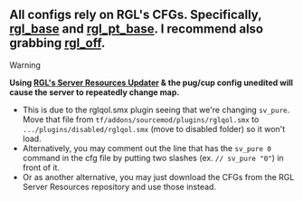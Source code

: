 ## All configs rely on RGL's CFGs. Specifically, [rgl_base](https://github.com/RGLgg/server-resources-updater/blob/master/cfg/rgl_base.cfg) and [rgl_pt_base](https://github.com/RGLgg/server-resources-updater/blob/master/cfg/rgl_pt_base.cfg). I recommend also grabbing [rgl_off](https://github.com/RGLgg/server-resources-updater/blob/master/cfg/rgl_off.cfg).

> [!WARNING]  
> **Using [RGL's Server Resources Updater](https://github.com/RGLgg/server-resources-updater) & the pug/cup config unedited will cause the server to repeatedly change map.**
> - This is due to the rglqol.smx plugin seeing that we're changing `sv_pure`. Move that file from `tf/addons/sourcemod/plugins/rglqol.smx` to `.../plugins/disabled/rglqol.smx` (move to disabled folder) so it won't load.
> - Alternatively, you may comment out the line that has the `sv_pure 0` command in the cfg file by putting two slashes (ex. `// sv_pure "0"`) in front of it.
> - Or as another alternative, you may just download the CFGs from the RGL Server Resources repository and use those instead.

